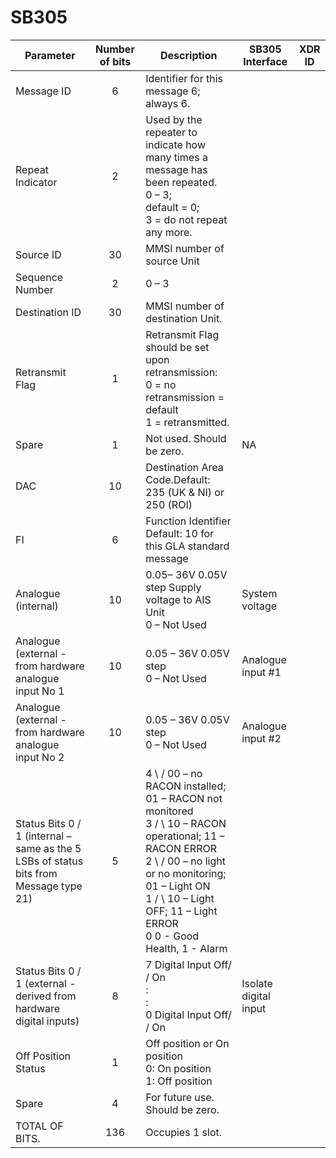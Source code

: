 # SB305

| Parameter | Number of bits | Description | SB305 Interface| XDR ID |
| -- | :--: |-- | -- | -- |
| Message ID | 6 | Identifier for this message 6; always 6.|  |
| Repeat Indicator | 2 | Used by the repeater to indicate how many times a message has been repeated.<br/>0 – 3;<br/>default = 0;<br/>3 = do not repeat any more. |  |
| Source ID | 30 | MMSI number of source Unit|  |
| Sequence Number | 2 | 0 – 3 |  |
| Destination ID | 30 | MMSI number of destination Unit.|  |
| Retransmit Flag | 1 | Retransmit Flag should be set upon retransmission:<br/>0 = no retransmission = default<br/>1 = retransmitted.|  |
| Spare | 1 | Not used. Should be zero.| NA |
| DAC | 10 | Destination Area Code.Default: 235 (UK & NI) or 250 (ROI)|  |
| FI | 6 | Function Identifier Default: 10 for this GLA standard message|  |
| Analogue (internal) | 10 | 0.05– 36V 0.05V step Supply voltage to AIS Unit<br/>0 – Not Used| System voltage |
| Analogue (external - from hardware analogue input No 1| 10 | 0.05 – 36V 0.05V step<br/>0 – Not Used | Analogue input #1 |
| Analogue (external - from hardware analogue input No 2| 10 | 0.05 – 36V 0.05V step<br/>0 – Not Used| Analogue input #2 |
| Status Bits 0 / 1 (internal – same as the 5 LSBs of status bits from Message type 21)| 5 | 4 \ / 00 – no RACON installed; 01 – RACON not monitored<br/>3 / \ 10 – RACON operational; 11 – RACON ERROR<br/>2 \ / 00 – no light or no monitoring; 01 – Light ON<br/>1 / \ 10 – Light OFF; 11 – Light ERROR<br/>0 0 - Good Health, 1 - Alarm| | 
| Status Bits 0 / 1 (external - derived from hardware digital inputs)| 8 |7 Digital Input Off/ / On<br/>:<br/>:<br/>0 Digital Input Off/ / On| Isolate digital input|
| Off Position Status | 1 | Off position or On position<br/>0: On position<br/>1: Off position | |
| Spare | 4 | For future use. Should be zero.| |
| TOTAL OF BITS. | 136 | Occupies 1 slot.| |
